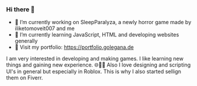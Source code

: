 ### Hi there 👋
- 🔭 I’m currently working on SleepParalyza, a newly horror game made by iliketomoveit007 and me
- 🌱 I’m currently learning JavaScript, HTML and developing websites generally
- 🔗 Visit my portfolio: https://portfolio.golegana.de

I am very interested in developing and making games. I like learning new things and gaining new experience. 🌐🧑‍💻
Also I love designing and scripting UI's in general but especially in Roblox.
This is why I also started sellign them on Fiverr.
<!--
**MrAhmalo/mrahmalo** is a ✨ _special_ ✨ repository because its `README.md` (this file) appears on your GitHub profile.

Here are some ideas to get you started:

- 🔭 I’m currently working on ...
- 🌱 I’m currently learning ...
- 👯 I’m looking to collaborate on ...
- 🤔 I’m looking for help with ...
- 💬 Ask me about ...
- 📫 How to reach me: ...
- 😄 Pronouns: ...
- ⚡ Fun fact: ...
-->
